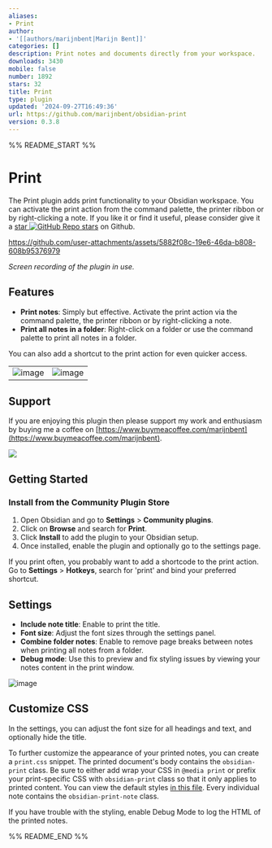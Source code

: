 ```yaml
---
aliases:
- Print
author:
- '[[authors/marijnbent|Marijn Bent]]'
categories: []
description: Print notes and documents directly from your workspace.
downloads: 3430
mobile: false
number: 1892
stars: 32
title: Print
type: plugin
updated: '2024-09-27T16:49:36'
url: https://github.com/marijnbent/obsidian-print
version: 0.3.8
---
```


%% README_START %%

# Print

The Print plugin adds print functionality to your Obsidian workspace. You can activate the print action from the command palette, the printer ribbon or by right-clicking a note. If you like it or find it useful, please consider give it a [star ![GitHub Repo stars](https://img.shields.io/github/stars/marijnbent/obsidian-print?style=social)](https://github.com/marijnbent/obsidian-print) on Github.

https://github.com/user-attachments/assets/5882f08c-19e6-46da-b808-608b95376979

*Screen recording of the plugin in use.*

## Features

- **Print notes**: Simply but effective. Activate the print action via the command palette, the printer ribbon or by right-clicking a note.
- **Print all notes in a folder**: Right-click on a folder or use the command palette to print all notes in a folder.

You can also add a shortcut to the print action for even quicker access.

| | |
|:------:|:-------------------------:|
|![image](https://github.com/user-attachments/assets/8ba2959c-20a2-4cab-8ae7-c2f5f2475217)|![image](https://github.com/user-attachments/assets/ddb54bd0-4b58-410f-9d69-0f6a58b2ddfd)

## Support

If you are enjoying this plugin then please support my work and enthusiasm by buying me a coffee
on [https://www.buymeacoffee.com/marijnbent](https://www.buymeacoffee.com/marijnbent).

<a href="https://www.buymeacoffee.com/marijnbent"><img src="https://img.buymeacoffee.com/button-api/?text=Buy me a coffee&emoji=&slug=marijnbent&button_colour=6495ED&font_colour=ffffff&font_family=Lato&outline_colour=000000&coffee_colour=FFDD00"></a>

## Getting Started

### Install from the Community Plugin Store

1. Open Obsidian and go to **Settings** > **Community plugins**.
2. Click on **Browse** and search for **Print**.
3. Click **Install** to add the plugin to your Obsidian setup.
4. Once installed, enable the plugin and optionally go to the settings page.

If you print often, you probably want to add a shortcode to the print action. Go to **Settings** > **Hotkeys**, search for 'print' and bind your preferred shortcut. 

## Settings

- **Include note title**: Enable to print the title.
- **Font size**: Adjust the font sizes through the settings panel.
- **Combine folder notes**: Enable to remove page breaks between notes when printing all notes from a folder.
- **Debug mode**: Use this to preview and fix styling issues by viewing your notes content in the print window.

![image](https://github.com/user-attachments/assets/2ffed185-cc8f-43d9-8444-7cb9657d61f7)

## Customize CSS

In the settings, you can adjust the font size for all headings and text, and optionally hide the title.

To further customize the appearance of your printed notes, you can create a `print.css` snippet. The printed document's body contains the `obsidian-print` class. Be sure to either add wrap your CSS in `@media print` or prefix your print-specific CSS with `obsidian-print` class so that it only applies to printed content. You can view the default styles [in this file](/styles.css). Every individual note contains the `obsidian-print-note` class.

If you have trouble with the styling, enable Debug Mode to log the HTML of the printed notes.


%% README_END %%